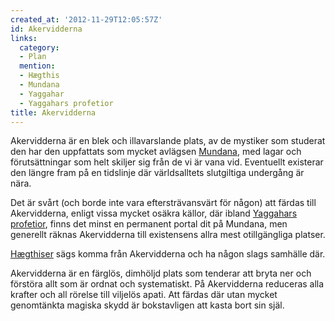 ```yaml
---
created_at: '2012-11-29T12:05:57Z'
id: Akervidderna
links:
  category:
  - Plan
  mention:
  - Hægthis
  - Mundana
  - Yaggahar
  - Yaggahars profetior
title: Akervidderna
---
```


Akervidderna är en blek och illavarslande plats, av de mystiker som studerat den har den uppfattats
som mycket avlägsen [Mundana], med lagar och förutsättningar som helt skiljer sig från de vi är vana
vid. Eventuellt existerar den längre fram på en tidslinje där världsalltets slutgiltiga undergång är
nära.

Det är svårt (och borde inte vara eftersträvansvärt för någon) att färdas till Akervidderna, enligt
vissa mycket osäkra källor, där ibland [Yaggahars][] [profetior], finns det minst en permanent
portal dit på Mundana, men generellt räknas Akervidderna till existensens allra mest otillgängliga
platser.

[Hægthiser] sägs komma från Akervidderna och ha någon slags samhälle där.

Akervidderna är en färglös, dimhöljd plats som tenderar att bryta ner och förstöra allt som är
ordnat och systematiskt. På Akervidderna reduceras alla krafter och all rörelse till viljelös apati.
Att färdas där utan mycket genomtänkta magiska skydd är bokstavligen att kasta bort sin själ.

  [Mundana]: Mundana
  [Yaggahars]: Yaggahar
  [profetior]: Yaggahars_profetior
  [Hægthiser]: Hægthis